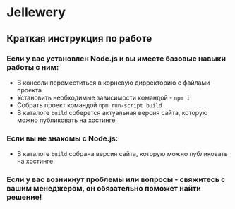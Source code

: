 # Jellewery

## Краткая инструкция по работе

### Если у вас установлен Node.js и вы имеете базовые навыки работы с ним:

* В консоли переместиться в корневую дирректорию с файлами проекта
* Установить необходимые зависимости командой - `npm i`
* Собрать проект командой `npm run-script build`
* В каталоге `build` соберется актуальная версия сайта, которую можно публиковать на хостинге

### Если вы не знакомы с Node.js:

* В каталоге `build` собрана версия сайта, которую можно публиковать на хостинге

### Если у вас возникнут проблемы или вопросы - свяжитесь с вашим менеджером, он обязательно поможет найти решение!
